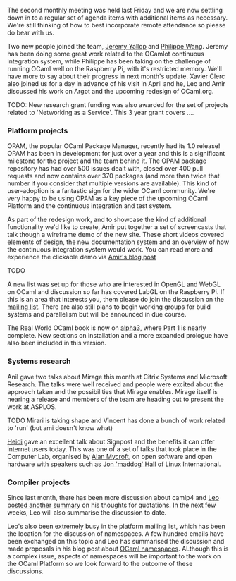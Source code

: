 The second monthly meeting was held last Friday and we are now settling down in to a regular set of agenda items with additional items as necessary.  We're still thinking of how to best incorporate remote attendance so please do bear with us.  

Two new people joined the team, [Jeremy Yallop](../people/jyallop.html) and [Philippe Wang](../people/pwang.html).  Jeremy has been doing some great work related to the OCamlot continuous integration system, while Philippe has been taking on the challenge of running OCaml well on the Raspberry Pi, with it's restricted memory.  We'll have more to say about their progress in next month's update.  Xavier Clerc also joined us for a day in advance of his visit in April and he, Leo and Amir discussed his work on Argot and the upcoming redesign of OCaml.org.

TODO: New research grant funding was also awarded for the set of projects related to 'Networking as a Service'.  This 3 year grant covers ....


### Platform projects

OPAM, the popular OCaml Package Manager, recently had its 1.0 release!  OPAM has been in development for just over a year and this is a significant milestone for the project and the team behind it.  The OPAM package repository has had over 500 issues dealt with, closed over 400 pull requests and now contains over 370 packages (and more than twice that number if you consider that multiple versions are available).  This kind of user-adoption is a fantastic sign for the wider OCaml community.  We're very happy to be using OPAM as a key piece of the upcoming OCaml Platform and the continuous integration and test system. 

As part of the redesign work, and to showcase the kind of additional functionality we'd like to create, Amir put together a set of screencasts that talk though a wireframe demo of the new site.  These short videos covered elements of design, the new documentation system and an overview of how the continuous integration system would work.  You can read more and experience the clickable demo via [Amir's blog post](http://amirchaudhry.com/wireframe-demos-for-ocamlorg)

TODO

A new list was set up for those who are interested in OpenGL and WebGL on OCaml and discussion so far has covered LabGL on the Raspberry Pi.  If this is an area that interests you, them please do join the discussion on the [mailing list](http://lists.ocaml.org).  There are also still plans to begin working groups for build systems and parallelism but will be announced in due course.  

The Real World OCaml book is now on [alpha3](http://www.realworldocaml.org), where Part 1 is nearly complete.  New sections on installation and a more expanded prologue have also been included in this version.


### Systems research

Anil gave two talks about Mirage this month at Citrix Systems and Microsoft Research.  The talks were well received and people were excited about the approach taken and the possibilities that Mirage enables.  Mirage itself is nearing a release and members of the team are heading out to present the work at ASPLOS. 

TODO Mirari is taking shape and Vincent has done a bunch of work related to 'run' (but ami doesn't know what)

[Heidi](../people/hhoward.html) gave an excellent talk about Signpost and the benefits it can offer internet users today.  This was one of a set of talks that took place in the Computer Lab, organised by [Alan Mycroft](../people/amycroft.html), on open software and open hardware with speakers such as [Jon 'maddog' Hall](http://en.wikipedia.org/wiki/Jon_Hall_(programmer)) of Linux International.

### Compiler projects

Since last month, there has been more discussion about camlp4 and [Leo posted another summary](http://www.lpw25.net/2013/02/05/camlp4-alternative-part-2.html) on his thoughts for quotations.  In the next few weeks, Leo will also summarise the discussion to date.

Leo's also been extremely busy in the platform mailing list, which has been the location for the discussion of namespaces.  A few hundred emails have been exchanged on this topic and Leo has summarised the discussion and made proposals in his blog post about [OCaml namespaces](http://www.lpw25.net/2013/03/10/ocaml-namespaces.html).  ALthough this is a complex issue, aspects of namespaces will be important to the work on the OCaml Platform so we look forward to the outcome of these discussions.


